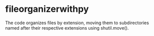 # fileorganizerwithpy
The code organizes files by extension, moving them to subdirectories named after their respective extensions using shutil.move().
